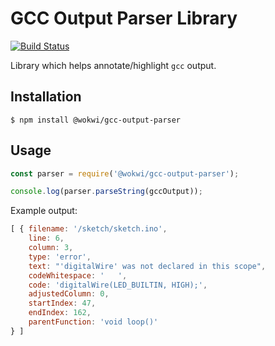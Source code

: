 # GCC Output Parser Library

[![Build Status](https://travis-ci.org/wokwi/gcc-output-parser.svg?branch=master)](https://travis-ci.org/wokwi/gcc-output-parser)

Library which helps annotate/highlight `gcc` output.

## Installation

```shell
$ npm install @wokwi/gcc-output-parser
```

## Usage

```javascript
const parser = require('@wokwi/gcc-output-parser');

console.log(parser.parseString(gccOutput));
```

Example output:

```javascript
[ { filename: '/sketch/sketch.ino',
    line: 6,
    column: 3,
    type: 'error',
    text: "'digitalWire' was not declared in this scope",
    codeWhitespace: '   ',
    code: 'digitalWire(LED_BUILTIN, HIGH);',
    adjustedColumn: 0,
    startIndex: 47,
    endIndex: 162,
    parentFunction: 'void loop()'
} ]
```
